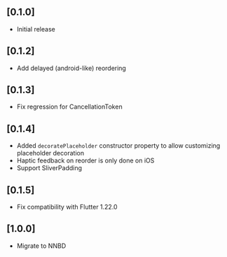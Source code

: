 ## [0.1.0]

* Initial release

## [0.1.2]

* Add delayed (android-like) reordering

## [0.1.3]

* Fix regression for CancellationToken

## [0.1.4]

* Added `decoratePlaceholder` constructor property to allow customizing placeholder decoration
* Haptic feedback on reorder is only done on iOS
* Support SliverPadding

## [0.1.5]

* Fix compatibility with Flutter 1.22.0

## [1.0.0]

* Migrate to NNBD
